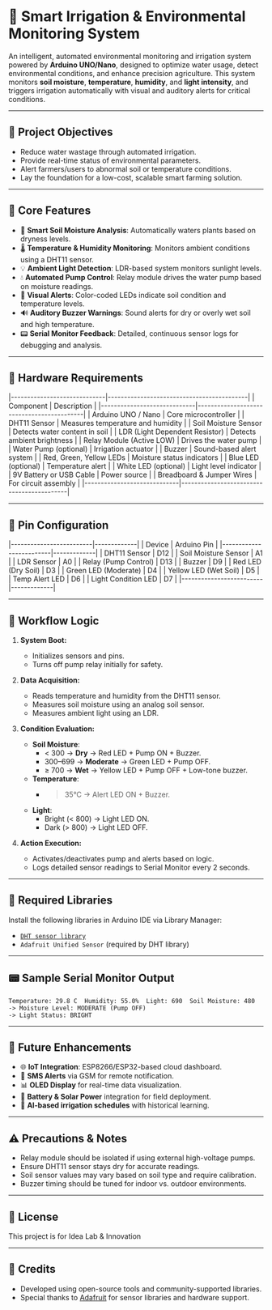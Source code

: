 
# 🌿 Smart Irrigation & Environmental Monitoring System

An intelligent, automated environmental monitoring and irrigation system powered by **Arduino UNO/Nano**, designed to optimize water usage, detect environmental conditions, and enhance precision agriculture. This system monitors **soil moisture**, **temperature**, **humidity**, and **light intensity**, and triggers irrigation automatically with visual and auditory alerts for critical conditions.

---

## 🚀 Project Objectives

- Reduce water wastage through automated irrigation.
- Provide real-time status of environmental parameters.
- Alert farmers/users to abnormal soil or temperature conditions.
- Lay the foundation for a low-cost, scalable smart farming solution.

---

## 📌 Core Features

- 🌱 **Smart Soil Moisture Analysis**: Automatically waters plants based on dryness levels.
- 🌡️ **Temperature & Humidity Monitoring**: Monitors ambient conditions using a DHT11 sensor.
- 💡 **Ambient Light Detection**: LDR-based system monitors sunlight levels.
- 💧 **Automated Pump Control**: Relay module drives the water pump based on moisture readings.
- 🚨 **Visual Alerts**: Color-coded LEDs indicate soil condition and temperature levels.
- 🔊 **Auditory Buzzer Warnings**: Sound alerts for dry or overly wet soil and high temperature.
- 📟 **Serial Monitor Feedback**: Detailed, continuous sensor logs for debugging and analysis.

---

## 🧰 Hardware Requirements

|-----------------------------|-------------------------------------------|
| Component                   | Description                               |
|-----------------------------|-------------------------------------------|
| Arduino UNO / Nano          | Core microcontroller                      |
| DHT11 Sensor                | Measures temperature and humidity         |
| Soil Moisture Sensor        | Detects water content in soil             |
| LDR (Light Dependent Resistor) | Detects ambient brightness             |
| Relay Module (Active LOW)   | Drives the water pump                     |
| Water Pump (optional)       | Irrigation actuator                       |
| Buzzer                      | Sound-based alert system                  |
| Red, Green, Yellow LEDs     | Moisture status indicators                |
| Blue LED (optional)         | Temperature alert                         |
| White LED (optional)        | Light level indicator                     |
| 9V Battery or USB Cable     | Power source                              |
| Breadboard & Jumper Wires   | For circuit assembly                      |
|-----------------------------|-------------------------------------------|

---

## 🔌 Pin Configuration

|-------------------------|-------------|
| Device                  | Arduino Pin |
|-------------------------|-------------|
| DHT11 Sensor            | D12         |
| Soil Moisture Sensor    | A1          |
| LDR Sensor              | A0          |
| Relay (Pump Control)    | D13         |
| Buzzer                  | D9          |
| Red LED (Dry Soil)      | D3          |
| Green LED (Moderate)    | D4          |
| Yellow LED (Wet Soil)   | D5          |
| Temp Alert LED          | D6          |
| Light Condition LED     | D7          |
|-------------------------|-------------|

---

## 🔁 Workflow Logic

1. **System Boot:**
   - Initializes sensors and pins.
   - Turns off pump relay initially for safety.

2. **Data Acquisition:**
   - Reads temperature and humidity from the DHT11 sensor.
   - Measures soil moisture using an analog soil sensor.
   - Measures ambient light using an LDR.

3. **Condition Evaluation:**
   - **Soil Moisture**:
     - < 300 → **Dry** → Red LED + Pump ON + Buzzer.
     - 300–699 → **Moderate** → Green LED + Pump OFF.
     - ≥ 700 → **Wet** → Yellow LED + Pump OFF + Low-tone buzzer.
   - **Temperature**:
     - > 35°C → Alert LED ON + Buzzer.
   - **Light**:
     - Bright (< 800) → Light LED ON.
     - Dark (> 800) → Light LED OFF.

4. **Action Execution:**
   - Activates/deactivates pump and alerts based on logic.
   - Logs detailed sensor readings to Serial Monitor every 2 seconds.

---

## 🧠 Required Libraries

Install the following libraries in Arduino IDE via Library Manager:

- [`DHT sensor library`](https://github.com/adafruit/DHT-sensor-library)
- `Adafruit Unified Sensor` (required by DHT library)

---

## 📟 Sample Serial Monitor Output

```
Temperature: 29.8 C  Humidity: 55.0%  Light: 690  Soil Moisture: 480
-> Moisture Level: MODERATE (Pump OFF)
-> Light Status: BRIGHT
```

---

## 📘 Future Enhancements

- 🌐 **IoT Integration**: ESP8266/ESP32-based cloud dashboard.
- 📲 **SMS Alerts** via GSM for remote notification.
- 📊 **OLED Display** for real-time data visualization.
- 🔋 **Battery & Solar Power** integration for field deployment.
- 🧠 **AI-based irrigation schedules** with historical learning.

---

## ⚠️ Precautions & Notes

- Relay module should be isolated if using external high-voltage pumps.
- Ensure DHT11 sensor stays dry for accurate readings.
- Soil sensor values may vary based on soil type and require calibration.
- Buzzer timing should be tuned for indoor vs. outdoor environments.

---

## 📝 License

This project is for Idea Lab & Innovation

---

## 🙌 Credits

- Developed using open-source tools and community-supported libraries.
- Special thanks to [Adafruit](https://www.adafruit.com/) for sensor libraries and hardware support.
